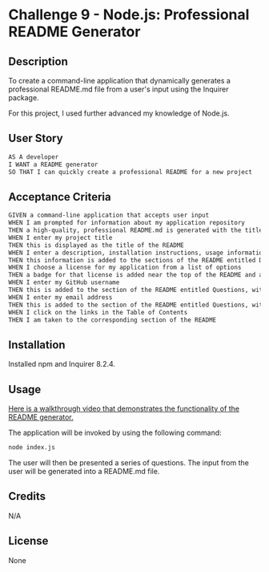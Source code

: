 # Challenge 9 - Node.js: Professional README Generator

## Description
To create a command-line application that dynamically generates a professional README.md file from a user's input using the Inquirer package.

For this project, I used further advanced my knowledge of Node.js.

## User Story

```md
AS A developer
I WANT a README generator
SO THAT I can quickly create a professional README for a new project
```

## Acceptance Criteria

```md
GIVEN a command-line application that accepts user input
WHEN I am prompted for information about my application repository
THEN a high-quality, professional README.md is generated with the title of my project and sections entitled Description, Table of Contents, Installation, Usage, License, Contributing, Tests, and Questions
WHEN I enter my project title
THEN this is displayed as the title of the README
WHEN I enter a description, installation instructions, usage information, contribution guidelines, and test instructions
THEN this information is added to the sections of the README entitled Description, Installation, Usage, Contributing, and Tests
WHEN I choose a license for my application from a list of options
THEN a badge for that license is added near the top of the README and a notice is added to the section of the README entitled License that explains which license the application is covered under
WHEN I enter my GitHub username
THEN this is added to the section of the README entitled Questions, with a link to my GitHub profile
WHEN I enter my email address
THEN this is added to the section of the README entitled Questions, with instructions on how to reach me with additional questions
WHEN I click on the links in the Table of Contents
THEN I am taken to the corresponding section of the README
```

## Installation

Installed npm and Inquirer 8.2.4.

## Usage

[Here is a walkthrough video that demonstrates the functionality of the README generator.](https://drive.google.com/file/d/1tRyobDygq2uknS9lsiCSpuJlp290g2ZT/view?usp=sharing)

The application will be invoked by using the following command:

```bash
node index.js
```

The user will then be presented a series of questions. The input from the user will be generated into a README.md file.

## Credits

N/A

## License

None